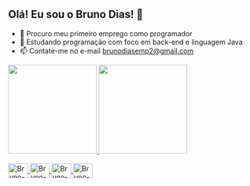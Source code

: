 ##  Olá! Eu sou o Bruno Dias! 👋

- 🔭 Procuro meu primeiro emprego como programador
- 🌱 Estudando programação com foco em back-end e linguagem Java
- 📫 Contate-me no e-mail brunodiasemp2@gmail.com
<div>
  <a href="https://github.com/77diasbruno">
  <img height="180em" src="https://github-readme-stats.vercel.app/api?username=77diasbruno&show_icons=true&theme=dracula&include_all_commits=true&count_private=true"/>
  <img height="180em" src="https://github-readme-stats.vercel.app/api/top-langs/?username=77diasbruno&layout=compact&langs_count=16&theme=dracula"/>
</div>

<div style="display: inline_block"><br>
<img align="center" alt="Bruno-Java" height="30" width="40" src="https://cdn.jsdelivr.net/gh/devicons/devicon@latest/icons/java/java-original.svg" />
<img align="center" alt="Bruno-Java" height="30" width="40" src="https://cdn.jsdelivr.net/gh/devicons/devicon@latest/icons/html5/html5-original.svg" />
<img align="center" alt="Bruno-Java" height="30" width="40" src="https://cdn.jsdelivr.net/gh/devicons/devicon@latest/icons/css3/css3-original.svg" />
<img align="center" alt="Bruno-Java" height="30" width="40" src="https://cdn.jsdelivr.net/gh/devicons/devicon@latest/icons/javascript/javascript-original.svg" />
</div>

          
